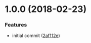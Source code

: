 <a name="1.0.0"></a>
# 1.0.0 (2018-02-23)


### Features

* initial commit ([2af112e](https://github.com/christophehurpeau/babel-plugin-transform-name-export-default/commit/2af112e))
